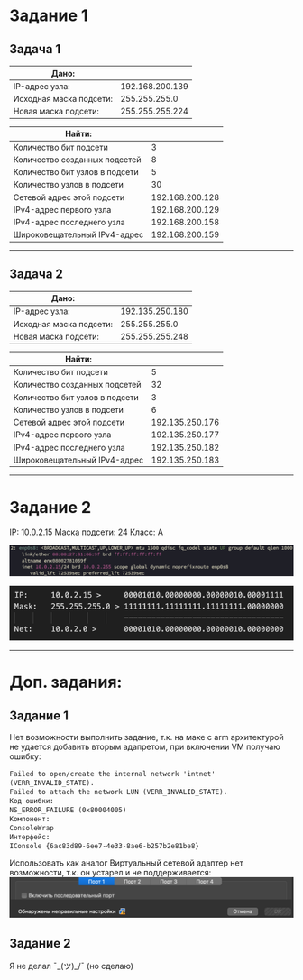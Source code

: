 # Задание 1
## Задача 1

| Дано:                         |                  |
|-------------------------------|------------------|
| IP-адрес узла:                | 192.168.200.139 |
| Исходная маска подсети:       | 255.255.255.0   |
| Новая маска подсети:          | 255.255.255.224 |

| Найти:                        |                  |
|-------------------------------|------------------|
| Количество бит подсети        | 3                |
| Количество созданных подсетей | 8                |
| Количество бит узлов в подсети| 5                |
| Количество узлов в подсети    | 30               |
| Сетевой адрес этой подсети    | 192.168.200.128  |
| IPv4-адрес первого узла       | 192.168.200.129  |
| IPv4-адрес последнего узла    | 192.168.200.158  |
| Широковещательный IPv4-адрес  | 192.168.200.159  |

---

## Задача 2

| Дано:                         |                  |
|-------------------------------|------------------|
| IP-адрес узла:                | 192.135.250.180 |
| Исходная маска подсети:       | 255.255.255.0   |
| Новая маска подсети:          | 255.255.255.248 |

| Найти:                        |                  |
|-------------------------------|------------------|
| Количество бит подсети        | 5                |
| Количество созданных подсетей | 32               |
| Количество бит узлов в подсети| 3                |
| Количество узлов в подсети    | 6                |
| Сетевой адрес этой подсети    | 192.135.250.176  |
| IPv4-адрес первого узла       | 192.135.250.177  |
| IPv4-адрес последнего узла    | 192.135.250.182  |
| Широковещательный IPv4-адрес  | 192.135.250.183  |

---

# Задание 2

IP: 10.0.2.15
Маска подсети: 24
Класс: А

![alt text](image.png)

![alt text](image-1.png)

---

# Доп. задания:

## Задание 1

Нет возможности выполнить задание, т.к. на маке с arm архитектурой не удается добавить вторым адапретом, при включении VM получаю ошибку:
```
Failed to open/create the internal network 'intnet' (VERR_INVALID_STATE).
Failed to attach the network LUN (VERR_INVALID_STATE).
Код ошибки:
NS_ERROR_FAILURE (0x80004005)
Компонент:
ConsoleWrap
Интерфейс:
IConsole {6ac83d89-6ee7-4e33-8ae6-b257b2e81be8}
```
Использовать как аналог Виртуальный сетевой адаптер нет возможности, т.к. он устарел и не поддерживается:
![alt text](image-2.png)

## Задание 2

Я не делал ¯\_(ツ)_/¯ (но сделаю)